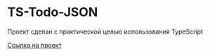 # TS-Todo-JSON

Проект сделан с практической целью использования TypeScript

[Ссылка на проект](https://artaleal.github.io/TS-Todo-JSON/)
